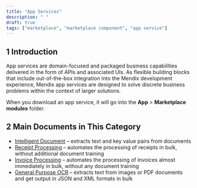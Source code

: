 ```yaml
---
title: "App Services"
description: " "
draft: true 
tags: ["marketplace", "marketplace component", "app service"]
---
```


## 1 Introduction

App services are domain-focused and packaged business capabilities delivered in the form of APIs and associated UIs. As flexible building blocks that include out-of-the-box integration into the Mendix development experience, Mendix app services are designed to solve discrete business problems within the context of larger solutions. 

When you download an app service, it will go into the **App** > **Marketplace modules** folder.

## 2 Main Documents in This Category

* [Intelligent Document](intelligent-document) – extracts text and key value pairs from documents
* [Receipt Processing](receipt-processing) – automates the processing of receipts in bulk, without additional document training
* [Invoice Processing](invoice-processing) – automates the processing of invoices almost immediately in bulk, without any document training
* [General Purpose OCR](general-purpose-ocr) – extracts text from images or PDF documents and get output in JSON and XML formats in bulk